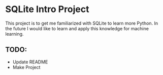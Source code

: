 # SQLite Intro Project

This project is to get me familiarized with SQLite to learn more Python. In the future I would like to learn and apply this knowledge for machine learning.

## TODO:

- Update README
- Make Project